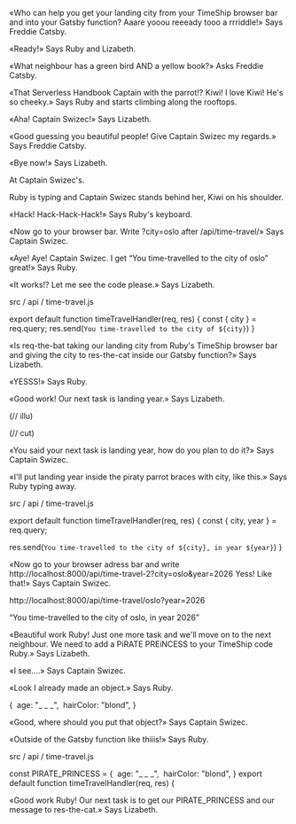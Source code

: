 «Who can help you get your landing city from your TimeShip browser bar and into your Gatsby function? Aaare yooou reeeady tooo a rrriddle!» Says Freddie Catsby.

«Ready!» Says Ruby and Lizabeth.

«What neighbour has a green bird AND a yellow book?» Asks Freddie Catsby.

«That Serverless Handbook Captain with the parrot!? Kiwi! I love Kiwi! He's so cheeky.» Says Ruby and starts climbing along the rooftops.

«Aha! Captain Swizec!» Says Lizabeth.

«Good guessing you beautiful people! Give Captain Swizec my regards.» Says Freddie Catsby.

«Bye now!» Says Lizabeth.

At Captain Swizec's.

Ruby is typing and Captain Swizec stands behind her, Kiwi on his shoulder.

«Hack! Hack-Hack-Hack!» Says Ruby's keyboard.

«Now go to your browser bar. Write ?city=oslo after /api/time-travel/» Says Captain Swizec.

«Aye! Aye! Captain Swizec. I get “You time-travelled to the city of oslo” great!» Says Ruby.

«It works!? Let me see the code please.» Says Lizabeth.



src / api / time-travel.js

export default function timeTravelHandler(req, res) {
 const { city } = req.query;
 res.send(`You time-travelled to the city of ${city}`)
}


«Is req-the-bat taking our landing city from Ruby's TimeShip browser bar and giving the city to res-the-cat inside our Gatsby function?» Says Lizabeth.

«YESSS!» Says Ruby.

«Good work! Our next task is landing year.» Says Lizabeth.

(// illu)


(// cut)



«You said your next task is landing year, how do you plan to do it?» Says Captain Swizec.

«I'll put landing year inside the piraty parrot braces with city, like this.» Says Ruby typing away.

src / api / time-travel.js

export default function timeTravelHandler(req, res) {
 const { city, year } = req.query;

 res.send(`You time-travelled to the city of ${city}, in year ${year}`)
}


«Now go to your browser adress bar and write http://localhost:8000/api/time-travel-2?city=oslo&year=2026
Yess! Like that!» Says Captain Swizec.


http://localhost:8000/api/time-travel/oslo?year=2026

“You time-travelled to the city of oslo, in year 2026”

«Beautiful work Ruby! Just one more task and we'll move on to the next neighbour. We need to add a PiRATE PREiNCESS to your TimeShip code Ruby.» Says Lizabeth.

«I see....» Says Captain Swizec.

«Look I already made an object.» Says Ruby.


{
 age: "_ _ _",
 hairColor: "blond",
}


«Good, where should you put that object?» Says Captain Swizec.

«Outside of the Gatsby function like thiiis!» Says Ruby.


src / api / time-travel.js

const PIRATE_PRINCESS = {
 age: "_ _ _",
 hairColor: "blond",
}
export default function timeTravelHandler(req, res) {


«Good work Ruby! Our next task is to get our PIRATE_PRINCESS and our message to res-the-cat.» Says Lizabeth.






